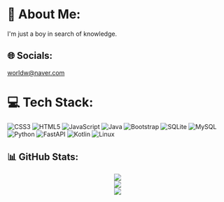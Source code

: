 # 💫 About Me:
I'm just a boy in search of knowledge.


## 🌐 Socials:
worldw@naver.com

# 💻 Tech Stack:
![CSS3](https://img.shields.io/badge/css3-%231572B6.svg?style=flat&logo=css3&logoColor=white) 
![HTML5](https://img.shields.io/badge/html5-%23E34F26.svg?style=flat&logo=html5&logoColor=white) 
![JavaScript](https://img.shields.io/badge/javascript-%23323330.svg?style=flat&logo=javascript&logoColor=%23F7DF1E) 
![Java](https://img.shields.io/badge/java-%23ED8B00.svg?style=flat&logo=java&logoColor=white) 
![Bootstrap](https://img.shields.io/badge/bootstrap-%23563D7C.svg?style=flat&logo=bootstrap&logoColor=white) 
![SQLite](https://img.shields.io/badge/sqlite-%2307405e.svg?style=flat&logo=sqlite&logoColor=white) 
![MySQL](https://img.shields.io/badge/mysql-%2300f.svg?style=flat&logo=mysql&logoColor=white) 
![Python](https://img.shields.io/badge/python-%2314354C.svg?style=flat&logo=python&logoColor=white) 
![FastAPI](https://img.shields.io/badge/fastapi-%2300C7B7.svg?style=flat&logo=fastapi&logoColor=white) 
![Kotlin](https://img.shields.io/badge/kotlin-%230095D5.svg?style=flat&logo=kotlin&logoColor=white) 
![Linux](https://img.shields.io/badge/linux-%23FCC624.svg?style=flat&logo=linux&logoColor=black)

## 📊 GitHub Stats:
<div align="center">
  
  ![](https://github-readme-stats.vercel.app/api?username=worldw521&theme=dracula&hide_border=false&include_all_commits=false&count_private=false)<br/>
  ![](https://github-readme-streak-stats.herokuapp.com/?user=worldw521&theme=dracula&hide_border=false)<br/>
  ![](https://github-readme-stats.vercel.app/api/top-langs/?username=worldw521&theme=dracula&hide_border=false&include_all_commits=false&count_private=false&layout=compact)
  
</div>
